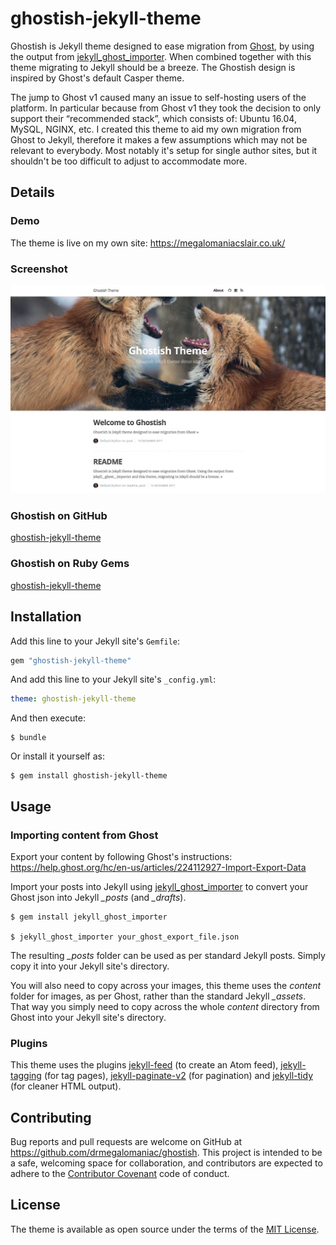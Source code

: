 # ghostish-jekyll-theme

Ghostish is Jekyll theme designed to ease migration from [Ghost](https://ghost.org), by using the output from [jekyll_ghost_importer](https://github.com/eloyesp/jekyll_ghost_importer). When combined together with this theme migrating to Jekyll should be a breeze. The Ghostish design is inspired by Ghost's default Casper theme.

The jump to Ghost v1 caused many an issue to self-hosting users of the platform. In particular because from Ghost v1 they took the decision to only support their “recommended stack”, which consists of: Ubuntu 16.04, MySQL, NGINX, etc. I created this theme to aid my own migration from Ghost to Jekyll, therefore it makes a few assumptions which may not be relevant to everybody. Most notably it's setup for single author sites, but it shouldn't be too difficult to adjust to accommodate more.

## Details

### Demo

The theme is live on my own site: https://megalomaniacslair.co.uk/

### Screenshot

![Screenshot](screenshot.png)

### Ghostish on GitHub

[ghostish-jekyll-theme](https://github.com/drmegalomaniac/ghostish)

### Ghostish on Ruby Gems

[ghostish-jekyll-theme](https://rubygems.org/gems/ghostish-jekyll-theme)

## Installation

Add this line to your Jekyll site's `Gemfile`:

```ruby
gem "ghostish-jekyll-theme"
```

And add this line to your Jekyll site's `_config.yml`:

```yaml
theme: ghostish-jekyll-theme
```

And then execute:

    $ bundle

Or install it yourself as:

    $ gem install ghostish-jekyll-theme

## Usage

### Importing content from Ghost

Export your content by following Ghost's instructions: https://help.ghost.org/hc/en-us/articles/224112927-Import-Export-Data

Import your posts into Jekyll using [jekyll_ghost_importer](https://github.com/eloyesp/jekyll_ghost_importer) to convert your Ghost json into Jekyll *\_posts* (and *\_drafts*).

    $ gem install jekyll_ghost_importer

    $ jekyll_ghost_importer your_ghost_export_file.json

The resulting *\_posts* folder can be used as per standard Jekyll posts. Simply copy it into your Jekyll site's directory.

You will also need to copy across your images, this theme uses the _content_ folder for images, as per Ghost, rather than the standard Jekyll *\_assets*. That way you simply need to copy across the whole _content_ directory from Ghost into your Jekyll site's directory.

### Plugins

This theme uses the plugins [jekyll-feed](https://rubygems.org/gems/jekyll-feed) (to create an Atom feed), [jekyll-tagging](https://rubygems.org/gems/jekyll-tagging) (for tag pages), [jekyll-paginate-v2](https://rubygems.org/gems/jekyll-paginate-v2) (for pagination) and [jekyll-tidy](https://rubygems.org/gems/jekyll-tidy) (for cleaner HTML output).

## Contributing

Bug reports and pull requests are welcome on GitHub at https://github.com/drmegalomaniac/ghostish. This project is intended to be a safe, welcoming space for collaboration, and contributors are expected to adhere to the [Contributor Covenant](http://contributor-covenant.org) code of conduct.

## License

The theme is available as open source under the terms of the [MIT License](https://opensource.org/licenses/MIT).
